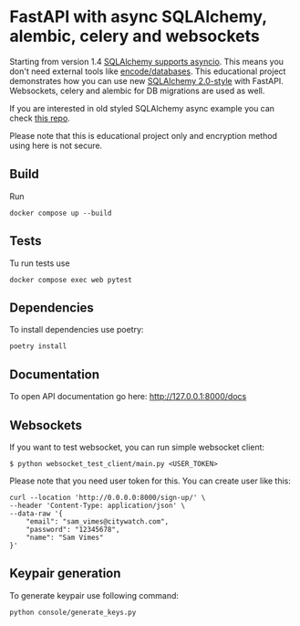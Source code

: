 # FastAPI with async SQLAlchemy, alembic, celery and websockets
Starting from version 1.4 [SQLAlchemy supports asyncio](https://docs.sqlalchemy.org/en/14/orm/extensions/asyncio.html).
This means you don't need external tools like [encode/databases](https://github.com/encode/databases).
This educational project demonstrates how you can use new [SQLAlchemy 2.0-style](https://docs.sqlalchemy.org/en/14/glossary.html#term-1) with FastAPI.
Websockets, celery and alembic for DB migrations are used as well.

If you are interested in old styled SQLAlchemy async example you can check [this repo](https://github.com/NeverWalkAloner/async-blogs).

Please note that this is educational project only and encryption method using here is not secure.  

## Build
Run
```
docker compose up --build
```

## Tests
Tu run tests use
```
docker compose exec web pytest
```

## Dependencies

To install dependencies use poetry:
```
poetry install
```

## Documentation
To open API documentation go here: http://127.0.0.1:8000/docs

## Websockets
If you want to test websocket, you can run simple websocket client:
```
$ python websocket_test_client/main.py <USER_TOKEN>
```
Please note that you need user token for this. You can create user like this:
```
curl --location 'http://0.0.0.0:8000/sign-up/' \
--header 'Content-Type: application/json' \
--data-raw '{
    "email": "sam_vimes@citywatch.com",
    "password": "12345678",
    "name": "Sam Vimes"
}'
```

## Keypair generation

To generate keypair use following command:
```
python console/generate_keys.py
```
